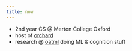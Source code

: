 ```yaml
---
title: now
---
```


- 2nd year CS @ Merton College Oxford
- host of [orchard](https://lu.ma/orchard)
- research @ [oatml](https://oatml.cs.ox.ac.uk/) doing ML & cognition stuff